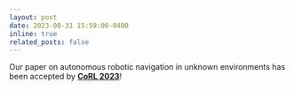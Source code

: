 ```yaml
---
layout: post
date: 2023-08-31 15:59:00-0400
inline: true
related_posts: false
---
```


Our paper on autonomous robotic navigation in unknown environments has been accepted by [**CoRL 2023**](https://www.corl2023.org/)!